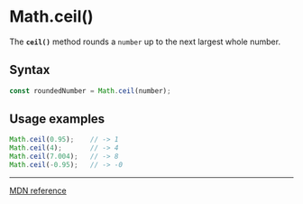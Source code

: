 # Math.ceil()

The **`ceil()`** method rounds a `number` up to the next largest whole number.

## Syntax

```js
const roundedNumber = Math.ceil(number);
```

## Usage examples

```js
Math.ceil(0.95);    // -> 1
Math.ceil(4);       // -> 4
Math.ceil(7.004);   // -> 8
Math.ceil(-0.95);   // -> -0
```

---

[MDN reference](https://developer.mozilla.org/en-US/docs/Web/JavaScript/Reference/Global_Objects/Math/ceil)
